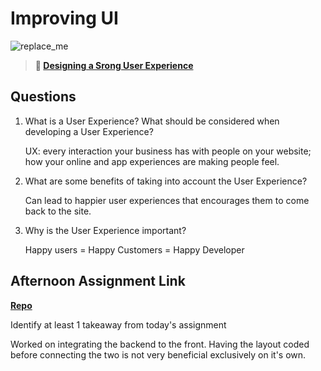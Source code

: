# Improving UI

![replace_me](https://codeworks.blob.core.windows.net/public/assets/img/illustrations/placeholder.svg)

> **📖 [Designing a Srong User Experience](https://codeworksacademy.com/fs-student-guide/resources/wk7/03-Creating-Good-UX)**

## Questions

1. What is a User Experience? What should be considered when developing a User Experience?

    UX: every interaction your business has with people on your website; how your online and app experiences are making people feel.

2. What are some benefits of taking into account the User Experience?

    Can lead to happier user experiences that encourages them to come back to the site.

3. Why is the User Experience important?

    Happy users = Happy Customers = Happy Developer

## Afternoon Assignment Link

**[Repo](https://github.com/kyleem20/planIt)**

Identify at least 1 takeaway from today's assignment

Worked on integrating the backend to the front. Having the layout coded before connecting the two is not very beneficial exclusively on it's own.